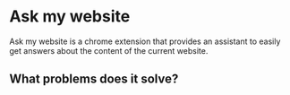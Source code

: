 # Ask my website
Ask my website is a chrome extension that provides an assistant to easily get answers about the content of the current website.

## What problems does it solve?